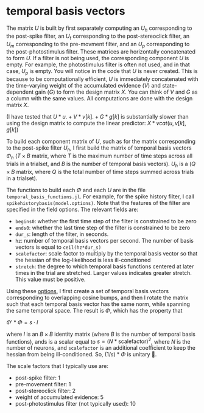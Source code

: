 # temporal basis vectors

The matrix $U$ is built by first separately computing an $U_h$ corresponding to the post-spike filter, an $U_t$ corresponding to the post-stereoclick filter, an $U_m$ corresponding to the pre-movment filter, and an $U_p$ corresponding to the post-photostimulus filter. These matrices are horizontally concatenated to form $U$. If a filter is not being used, the corresponding component $U$ is empty. For example, the photostimulus filter is often not used, and in that case, $U_p$ is empty. You will notice in the code that $U$ is never created. This is because to be computationally efficient, $U$ is immediately concatenated with the time-varying weight of the accumulated evidence $(V)$ and state-dependent gain $(G)$ to form the design matrix $X$. You can think of $V$ and $G$ as a column with the same values. All computations are done with the design matrix $X$.

(I have tested that $U*u .+ V*v[k] .+ G*g[k]$ is substantially slower than using the design matrix to compute the linear predictor: $X* vcat(u, v[k], g[k]$)

To build each component matrix of $U$, such as for the matrix corresponding to the post-spike filter $U_h$, I first build the matrix of temporal basis vectors $\Phi_h$ $(T \times B$ matrix, where $T$ is the maximum number of time steps across all trials in a trialset, and $B$ is the number of temporal basis vectors). $U_h$ is a $(Q \times B$ matrix, where $Q$ is the total number of time steps summed across trials in a trialset).

The functions to build each $\Phi$ and each $U$ are in the file `temporal_basis_functions.jl`. For example, for the spike history filter, I call `spikehistorybasis(model.options)`. Note that the features of the filter are specified in the field options. The relevant fields are:

* `begins0`: whether the first time step of the filter is constrained to be zero
* `ends0`: whether the last time step of the filter is constrained to be zero
* `dur_s`: length of the filter, in seconds.
* `hz`: number of temporal basis vectors per second. The number of basis vectors is equal to `ceil(hz*dur_s)`
* `scalefactor`: scale factor to multiply by the temporal basis vector so that the hessian of the log-likelihood is less ill-conditioned
* `stretch`: the degree to which temporal basis functions centered at later times in the trial are stretched. Larger values indicates greater stretch. This value must be positive.

Using these [options](/src/types.jl), I first create a set of temporal basis vectors corresponding to overlapping cosine bumps, and then I rotate the matrix such that each temporal basis vector has the same norm, while spanning the same temporal space. The result is $\Phi$, which has the property that 

$\Phi' * \Phi = s \cdot I$

where $I$ is an $B\times B$ identity matrix (where $B$ is the number of temporal basis functions), ands is a scalar equal to $s = (N * \text{scalefactor})^2$, where $N$ is the number of neurons, and `scalefactor` is an additional coefficient to keep the hessian from being ill-conditioned. So, $(1/s)*\Phi$ is unitary :slightly_smiling_face:.

The scale factors that I typically use are:
* post-spike filter: 1
* pre-movement filter: 1
* post-stereoclick filter: 2
* weight of accumulated evidence: 5
* post-photostimulus filter (not typically used): 10
 